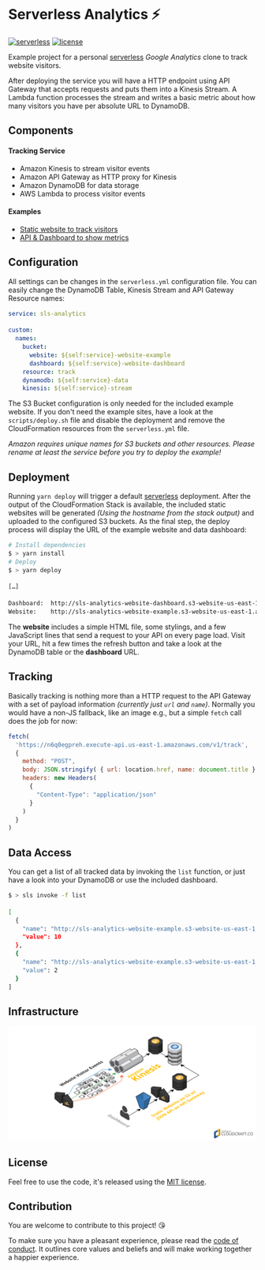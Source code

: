 # Serverless Analytics ⚡️

[![serverless](http://public.serverless.com/badges/v3.svg)](http://www.serverless.com) 
[![license](https://img.shields.io/github/license/sbstjn/serverless-analytics.svg)](LICENSE.md)

Example project for a personal [serverless](https://serverless.com) *Google Analytics* clone to track website visitors.

After deploying the service you will have a HTTP endpoint using API Gateway that accepts requests and puts them into a Kinesis Stream. A Lambda function processes the stream and writes a basic metric about how many visitors you have per absolute URL to DynamoDB.

## Components

#### Tracking Service

- Amazon Kinesis to stream visitor events
- Amazon API Gateway as HTTP proxy for Kinesis
- Amazon DynamoDB for data storage
- AWS Lambda to process visitor events

#### Examples

- [Static website to track visitors](http://sls-analytics-website-example.s3-website-us-east-1.amazonaws.com)
- [API & Dashboard to show metrics](http://sls-analytics-website-dashboard.s3-website-us-east-1.amazonaws.com/)

## Configuration

All settings can be changes in the `serverless.yml` configuration file. You can easily change the DynamoDB Table, Kinesis Stream and API Gateway Resource names:

```yaml
service: sls-analytics

custom:
  names:
    bucket: 
      website: ${self:service}-website-example
      dashboard: ${self:service}-website-dashboard
    resource: track
    dynamodb: ${self:service}-data
    kinesis: ${self:service}-stream
```

The S3 Bucket configuration is only needed for the included example website. If you don't need the example sites, have a look at the `scripts/deploy.sh` file and disable the deployment and remove the CloudFormation resources from the `serverless.yml` file.

*Amazon requires unique names for S3 buckets and other resources. Please rename at least the service before you try to deploy the example!*

## Deployment

Running `yarn deploy` will trigger a default [serverless](https://serverless.com) deployment. After the output of the CloudFormation Stack is available, the included static websites will be generated *(Using the hostname from the stack output)* and uploaded to the configured S3 buckets. As the final step, the deploy process will display the URL of the example website and data dashboard:

```bash
# Install dependencies
$ > yarn install
# Deploy 
$ > yarn deploy

[…]

Dashboard:  http://sls-analytics-website-dashboard.s3-website-us-east-1.amazonaws.com/
Website:    http://sls-analytics-website-example.s3-website-us-east-1.amazonaws.com/
```

The **website** includes a simple HTML file, some stylings, and a few JavaScript lines that send a request to your API on every page load. Visit your URL, hit a few times the refresh button and take a look at the DynamoDB table or the **dashboard** URL.

## Tracking

Basically tracking is nothing more than a HTTP request to the API Gateway with a set of payload information *(currently just `url` and `name`)*. Normally you would have a non-JS fallback, like an image e.g., but a simple `fetch` call does the job for now:

```js
fetch(
  'https://n6q0egpreh.execute-api.us-east-1.amazonaws.com/v1/track',
  {
    method: "POST",
    body: JSON.stringify( { url: location.href, name: document.title } ),
    headers: new Headers(
      {
        "Content-Type": "application/json"
      }
    )
  }
)
```

## Data Access

You can get a list of all tracked data by invoking the `list` function, or just have a look into your DynamoDB or use the included dashboard.

```bash
$ > sls invoke -f list

[
  {
    "name": "http://sls-analytics-website-example.s3-website-us-east-1.amazonaws.com/",
    "value": 10
  },
  {
    "name": "http://sls-analytics-website-example.s3-website-us-east-1.amazonaws.com/?foo=bar",
    "value": 2
  }
]
```

## Infrastructure

![Infrastructure](infra.png)

## License

Feel free to use the code, it's released using the [MIT license](LICENSE.md).

## Contribution

You are welcome to contribute to this project! 😘 

To make sure you have a pleasant experience, please read the [code of conduct](CODE_OF_CONDUCT.md). It outlines core values and beliefs and will make working together a happier experience.
